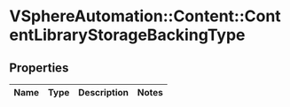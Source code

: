 # VSphereAutomation::Content::ContentLibraryStorageBackingType

## Properties
Name | Type | Description | Notes
------------ | ------------- | ------------- | -------------


